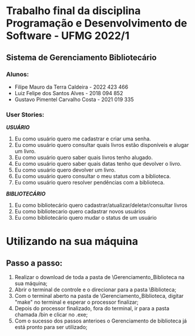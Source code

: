 # Trabalho final da disciplina Programação e Desenvolvimento de Software - UFMG 2022/1

## Sistema de Gerenciamento Bibliotecário

### Alunos:

- Filipe Mauro da Terra Caldeira - 2022 423 466
- Luiz Felipe dos Santos Alves - 2018 094 852
- Gustavo Pimentel Carvalho Costa - 2021 019 335

### User Stories:

***USUÁRIO***

1. Eu como usuário quero me cadastrar e criar uma senha.
2. Eu como usuário quero consultar quais livros estão disponíveis e alugar um livro.
3. Eu como usuário quero saber quais livros tenho alugado.
4. Eu como usuário quero saber quais datas tenho que devolver o livro.
5. Eu como usuário quero devolver um livro.
6. Eu como usuário quero consultar o meu status com a biblioteca.
7. Eu como usuário quero resolver pendências com a biblioteca.

***BIBLIOTECÁRIO***

1. Eu como bibliotecário quero cadastrar/atualizar/deletar/consultar livros
2. Eu como bibliotecario quero cadastrar novos usuários
3. Eu como bibliotecário quero mudar o status de um usuário

# Utilizando na sua máquina

## Passo a passo:

1. Realizar o download de toda a pasta de \Gerenciamento_Biblioteca na sua máquina;
2. Abrir o terminal de controle e o direcionar para a pasta \Biblioteca;
3. Com o terminal aberto na pasta de \Gerenciamento_Biblioteca, digitar "make" no terminal e esperar o processor finalizar;
4. Depois do processor finalizado, fora do terminal, ir para a pasta chamada /bin e clicar no <nomepradef>.exe;
5. Com o sucesso dos passos anterioes o Gerenciamento de biblioteca já está pronto para ser utilizado;
